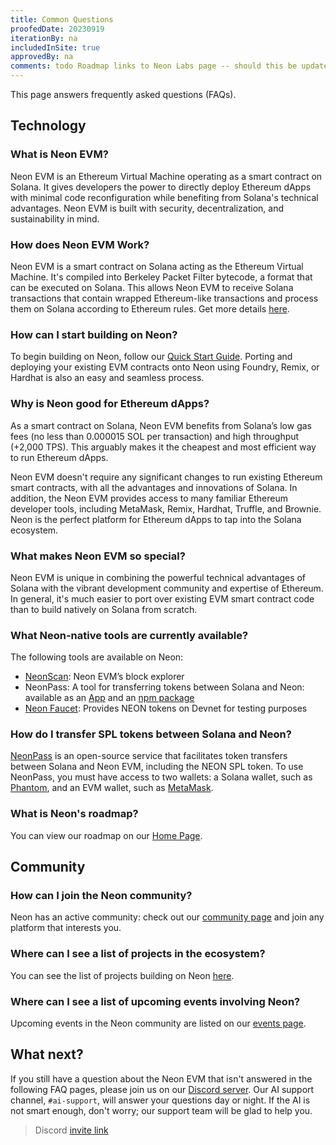 ```yaml
---
title: Common Questions
proofedDate: 20230919
iterationBy: na
includedInSite: true
approvedBy: na
comments: todo Roadmap links to Neon Labs page -- should this be updated to EVM site (issue is that roadmap there is on landing page and has no unique URL to link user to). todo? core dev Anton has asked for BPF to be removed from articles in the past -- what is the status on this?
---
```


This page answers frequently asked questions (FAQs).

## Technology

### What is Neon EVM?

Neon EVM is an Ethereum Virtual Machine operating as a smart contract on Solana. It gives developers the power to directly deploy Ethereum dApps with minimal code reconfiguration while benefiting from Solana's technical advantages. Neon EVM is built with security, decentralization, and sustainability in mind.

### How does Neon EVM Work?

Neon EVM is a smart contract on Solana acting as the Ethereum Virtual Machine. It's compiled into Berkeley Packet Filter bytecode, a format that can be executed on Solana. This allows Neon EVM to receive Solana transactions that contain wrapped Ethereum-like transactions and process them on Solana according to Ethereum rules. Get more details [here](https://docs.neonfoundation.io/docs/about/how_it_works).

### How can I start building on Neon?

To begin building on Neon, follow our [Quick Start Guide](/docs/quick_start). Porting and deploying your existing EVM contracts onto Neon using Foundry, Remix, or Hardhat is also an easy and seamless process.


### Why is Neon good for Ethereum dApps?

As a smart contract on Solana, Neon EVM benefits from Solana’s low gas fees (no less than 0.000015 SOL per transaction) and high throughput (+2,000 TPS). This arguably makes it the cheapest and most efficient way to run Ethereum dApps.

Neon EVM doesn't require any significant changes to run existing Ethereum smart contracts, with all the advantages and innovations of Solana. In addition, the Neon EVM provides access to many familiar Ethereum developer tools, including MetaMask, Remix, Hardhat, Truffle, and Brownie. Neon is the perfect platform for Ethereum dApps to tap into the Solana ecosystem.

### What makes Neon EVM so special?

Neon EVM is unique in combining the powerful technical advantages of Solana with the vibrant development community and expertise of Ethereum. In general, it's much easier to port over existing EVM smart contract code than to build natively on Solana from scratch.

### What Neon-native tools are currently available?

The following tools are available on Neon:

* [NeonScan](https://neonscan.org/): Neon EVM’s block explorer
* NeonPass: A tool for transferring tokens between Solana and Neon: available as an [App](https://neonpass.live/) and an [npm package](/docs/developing/integrate/neon_transfer)
* [Neon Faucet](https://neonfaucet.org/): Provides NEON tokens on Devnet for testing purposes


### How do I transfer SPL tokens between Solana and Neon?

[NeonPass](/docs/token_transferring/neonpass_usage) is an open-source service that facilitates token transfers between Solana and Neon EVM, including the NEON SPL token. To use NeonPass, you must have access to two wallets: a Solana wallet, such as [Phantom](https://phantom.app/), and an EVM wallet, such as [MetaMask](https://metamask.io/).

### What is Neon's roadmap?

You can view our roadmap on our [Home Page](https://neon-labs.org/).

## Community

### How can I join the Neon community?

Neon has an active community: check out our [community page](https://neonevm.org/community) and join any platform that interests you.

### Where can I see a list of projects in the ecosystem?

You can see the list of projects building on Neon [here](https://docs.neonfoundation.io/docs/about/neon_ecosystem).

### Where can I see a list of upcoming events involving Neon?

Upcoming events in the Neon community are listed on our [events page](https://neonevm.org/events). 

<!-- You can also sign up for Neon’s newsletter to stay in the loop. If an in-person Neon event is happening near you, why not come and say hello? -->

## What next?

If you still have a question about the Neon EVM that isn't answered in the following FAQ pages, please join us on our [Discord server](https://discord.gg/neonevm). Our AI support channel, `#ai-support`, will answer your questions day or night. If the AI is not smart enough, don't worry; our support team will be glad to help you.

> Discord [invite link](https://discord.com/invite/ApZRBDqYcN)